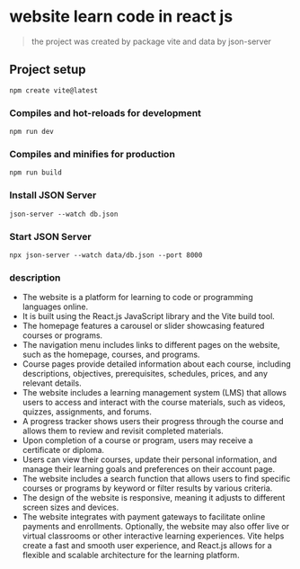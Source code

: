 # website learn code in react js

> the project was created by package vite and data by json-server 

## Project setup

```
npm create vite@latest
```

### Compiles and hot-reloads for development

```
npm run dev
```

### Compiles and minifies for production

```
npm run build
```
### Install JSON Server

```
json-server --watch db.json
```
### Start JSON Server

```
npx json-server --watch data/db.json --port 8000
```
### description 

* The website is a platform for learning to code or programming languages online.
* It is built using the React.js JavaScript library and the Vite build tool.
* The homepage features a carousel or slider showcasing featured courses or programs.
* The navigation menu includes links to different pages on the website, such as the homepage, courses, and programs.
* Course pages provide detailed information about each course, including descriptions, objectives, prerequisites, schedules, prices, and any relevant details.
* The website includes a learning management system (LMS) that allows users to access and interact with the course materials, such as videos, quizzes, assignments, and forums.
* A progress tracker shows users their progress through the course and allows them to review and revisit completed materials.
* Upon completion of a course or program, users may receive a certificate or diploma.
* Users can view their courses, update their personal information, and manage their learning goals and preferences on their account page.
* The website includes a search function that allows users to find specific courses or programs by keyword or filter results by various criteria.
* The design of the website is responsive, meaning it adjusts to different screen sizes and devices.
* The website integrates with payment gateways to facilitate online payments and enrollments. Optionally, the website may also offer live or virtual classrooms or other interactive learning experiences. Vite helps create a fast and smooth user experience, and React.js allows for a flexible and scalable architecture for the learning platform.
